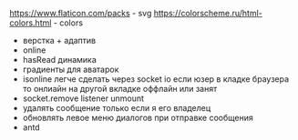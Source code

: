 https://www.flaticon.com/packs - svg
https://colorscheme.ru/html-colors.html - colors

- верстка + адаптив
- online
- hasRead динамика
- градиенты для аватарок
- ​isonline легче сделать через socket io если юзер в кладке браузера то онлиайн на другой вкладке оффлайн или занят
- socket.remove listener unmount
- удалять сообщение только если я его владелец
- обновлять левое меню диалогов при отправке сообщения
- antd
